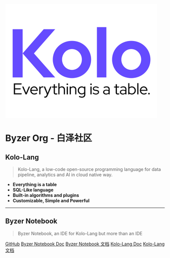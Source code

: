 ![logo](_media/Kolo_v1.0.svg)

# Byzer Org - 白泽社区

## Kolo-Lang

> Kolo-Lang, a low-code open-source programming language for data pipeline, analytics and AI in cloud native way.


- **Everything is a table**
- **SQL-Like language**
- **Built-in algorithms and plugins**
- **Customizable, Simple and Powerful**

--------

## Byzer Notebook

> Byzer Notebook, an IDE for Kolo-Lang but more than an IDE


[GitHub](https://github.com/byzer-org)
[Byzer Notebook Doc](/byzer-notebook/en-us/)
[Byzer Notebook 文档](/byzer-notebook/zh-cn/)
[Kolo-Lang Doc](/kolo-lang/en-us/)
[Kolo-Lang 文档](/kolo-lang/zh-cn/)